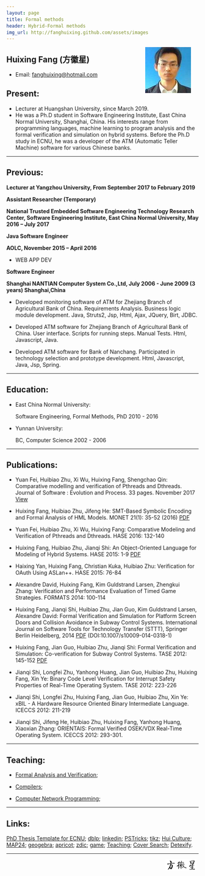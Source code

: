 ```yaml
---
layout: page
title: Formal methods
header: Hybrid-Formal methods
img_url: http://fanghuixing.github.com/assets/images
---
```



<img src="assets/images/13238568880001740m.jpg" style="FLOAT: right; MARGIN-BOTTOM: 10px; MARGIN-RIGHT: 20px">


## Huixing Fang (方徽星)
*    Email: fanghuixing@hotmail.com


## Present:

*    Lecturer at Huangshan University, since March  2019.
*    He was a Ph.D student in Software Engineering Institute, East China Normal University, Shanghai, China. His interests range from programming languages, machine learning to program analysis and the formal verification and simulation on hybrid systems. Before the Ph.D study in ECNU, he was a developer of the ATM (Automatic Teller Machine) software for various Chinese banks.

***

## Previous:


**Lecturer at Yangzhou University, From September 2017 to February 2019**

**Assistant Researcher (Temporary)**

**National Trusted Embedded Software Engineering Technology Research Center, Software Engineering Institute, East China Normal University, May 2016 – July 2017**


**Java Software Engineer**

**AOLC, November 2015 – April 2016**

*   WEB APP DEV


**Software Engineer**

**Shanghai NANTIAN Computer System Co.,Ltd, July 2006 - June 2009 (3 years) Shanghai,China**
 
*    Developed monitoring software of ATM for Zhejiang Branch of Agricultural Bank of China. Requirements Analysis. Business logic module development. Java, Struts2, Jsp, Html, Ajax, JQuery, Birt, JDBC.

*    Developed ATM software for Zhejiang Branch of Agricultural Bank of China. User interface. Scripts for running steps. Manual Tests. Html, Javascript, Java.
	 
*	 Developed ATM software for Bank of Nanchang. Participated in technology selection and prototype development.  Html, Javascript, Java, Jsp, Spring.

***

## Education:

*    East China Normal University:
     
	 Software Engineering, Formal Methods, PhD
     2010 - 2016
	
*    Yunnan University:
     
	 BC, Computer Science
     2002 - 2006

	 
***
	
## Publications:

*   Yuan Fei, Huibiao Zhu, Xi Wu, Huixing Fang, Shengchao Qin: Comparative modelling and verification of Pthreads and Dthreads. Journal of Software : Evolution and Process. 33 pages. November 2017 <a href="https://doi.org/10.1002/smr.1919">View</a>

*   Huixing Fang, Huibiao Zhu, Jifeng He: SMT-Based Symbolic Encoding and Formal Analysis of HML Models. MONET 21(1): 35-52 (2016) <a href="/assets/files/HML/MONET2016.pdf">PDF</a>

*   Yuan Fei, Huibiao Zhu, Xi Wu, Huixing Fang: Comparative Modeling and Verification of Pthreads and Dthreads. HASE 2016: 132-140

*   Huixing Fang, Huibiao Zhu, Jianqi Shi: An Object-Oriented Language for Modeling of Hybrid Systems. HASE 2015: 1-9 <a href="assets/files/Apricot/Apricot.pdf"> PDF</a>

*   Haixing Yan, Huixing Fang, Christian Kuka, Huibiao Zhu: Verification for OAuth Using ASLan++. HASE 2015: 76-84

*   Alexandre David, Huixing Fang, Kim Guldstrand Larsen, Zhengkui Zhang: Verification and Performance Evaluation of Timed Game Strategies. FORMATS 2014: 100-114

*    Huixing Fang, Jianqi Shi, Huibiao Zhu, Jian Guo, Kim Guldstrand Larsen, Alexandre David: Formal Verification and Simulation for Platform Screen Doors and Collision Avoidance in Subway Control Systems. International Journal on Software Tools for Technology Transfer (STTT), Springer Berlin Heidelberg, 2014 <a href="/assets/files/STTT/STTT.pdf">PDF</a> (DOI:10.1007/s10009-014-0318-1)

*    Huixing Fang, Jian Guo, Huibiao Zhu, Jianqi Shi: Formal Verification and Simulation: Co-verification for Subway Control Systems. TASE 2012: 145-152 <a href="assets/files/TASE2012/Formal Verification and Simulation Co-Verification for Subway Control Systems.PDF">PDF</a>

*   Jianqi Shi, Longfei Zhu, Yanhong Huang, Jian Guo, Huibiao Zhu, Huixing Fang, Xin Ye: Binary Code Level Verification for Interrupt Safety Properties of Real-Time Operating System. TASE 2012: 223-226

*   Jianqi Shi, Longfei Zhu, Huixing Fang, Jian Guo, Huibiao Zhu, Xin Ye: xBIL - A Hardware Resource Oriented Binary Intermediate Language. ICECCS 2012: 211-219


*   Jianqi Shi, Jifeng He, Huibiao Zhu, Huixing Fang, Yanhong Huang, Xiaoxian Zhang: ORIENTAIS: Formal Verified OSEK/VDX Real-Time Operating System. ICECCS 2012: 293-301.





***

## Teaching:
*   [Formal Analysis and Verification](teaching/#fav);

*   [Compilers](teaching/#cp);

*   [Computer Network Programming](teaching/#np);




***

## Links:
[PhD Thesis Template for ECNU](http://pan.baidu.com/s/1qW9OD44); 
[dblp](http://www.informatik.uni-trier.de/~ley/pers/hd/f/Fang:Huixing.html);
[linkedin](http://cn.linkedin.com/pub/huixing-fang/3a/1b2/31);
[PSTricks](http://tug.org/PSTricks/);
[tikz](http://www.texample.net/tikz/);
[Hui Culture](http://www.go2huangshan.com/info/12.aspx);
[MAP24](http://www.dk.map24.com/);
[geogebra](http://www.geogebratube.org/);
[apricot](http://www.apricotresearch.com/);
[zdic](http://www.zdic.net/);
[game](game.html);
[Teaching](teaching);
[Cover Search](http://covers.springernature.com/search/CoverSearch.html);
[Detexify](http://detexify.kirelabs.org/classify.html).


***

<img src="assets/images/name.jpg" style="FLOAT: right; MARGIN-BOTTOM: 0px; MARGIN-right: 5px;height: 30px;width: 82px;">
